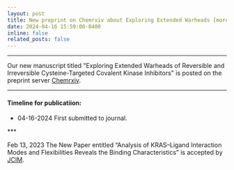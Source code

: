 ```yaml
---
layout: post
title: New preprint on Chemrxiv about Exploring Extended Warheads [more...]
date: 2024-04-16 15:59:00-0400
inline: false
related_posts: false
---
```

__________________________________________________________________________________
Our new manuscript titled "Exploring Extended Warheads of Reversible and Irreversible Cysteine-Targeted Covalent Kinase Inhibitors" is posted on the preprint server [Chemrxiv](https://chemrxiv.org/engage/chemrxiv/article-details/6622898a418a5379b0325b80).

***

#### Timeline for publicatiion:

<ul>
    <li>04-16-2024 First submitted to journal.</li>
</ul>
***

Feb 13, 2023	The New Paper entitled “Analysis of KRAS–Ligand Interaction Modes and Flexibilities Reveals the Binding Characteristics” is accepted by [JCIM](https://pubs.acs.org/doi/full/10.1021/acs.jcim.3c00097).
